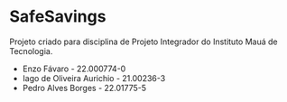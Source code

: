 # SafeSavings

Projeto criado para disciplina de Projeto Integrador do Instituto Mauá de Tecnologia.

- Enzo Fávaro - 22.000774-0
- Iago de Oliveira Aurichio - 21.00236-3
- Pedro Alves Borges - 22.01775-5
